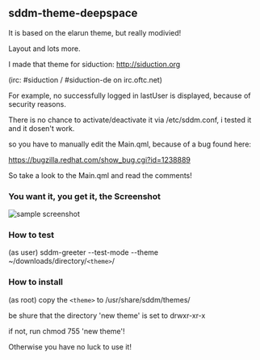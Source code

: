 ## sddm-theme-deepspace

It is based on the elarun theme, but really modivied!

Layout and lots more.

I made that theme for siduction: http://siduction.org

(irc: #siduction / #siduction-de on irc.oftc.net)

For example, no successfully logged in lastUser is displayed, because of security reasons.

There is no chance to activate/deactivate it via /etc/sddm.conf, i tested it and it dosen't work.

so you have to manually edit the Main.qml, because of a bug
found here: 

https://bugzilla.redhat.com/show_bug.cgi?id=1238889

So take a look to the Main.qml and read the comments!

### You want it, you get it, the Screenshot

![sample screenshot](https://raw.githubusercontent.com/siduction/sddm-theme-deepspace/master/artwork/png/preview.jpg)

### How to test

(as user) sddm-greeter --test-mode --theme ~/downloads/directory/`<theme>`/


### How to install

(as root) copy the `<theme>` to /usr/share/sddm/themes/

be shure that the directory 'new theme' is set to drwxr-xr-x

if not, run chmod 755 'new theme'!

Otherwise you have no luck to use it!